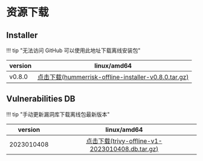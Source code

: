 # 资源下载

## Installer

!!! tip "无法访问 GitHub 可以使用此地址下载离线安装包"

| version |                                                                           linux/amd64                                                                            |
|---------|:----------------------------------------------------------------------------------------------------------------------------------------------------------------:|
| v0.8.0  | [点击下载(hummerrisk-offline-installer-v0.8.0.tar.gz)](https://company.hummercloud.com/offline-package/hummerrisk/x86_64/hummerrisk-offline-installer-v0.8.0.tar.gz) |

## Vulnerabilities DB

!!! tip "手动更新漏洞库下载离线包最新版本"

| version    |                                                                           linux/amd64                                                                            |
|------------|:----------------------------------------------------------------------------------------------------------------------------------------------------------------:|
| 2023010408 | [点击下载(trivy-offline-v1-2023010408.db.tar.gz)](https://company.hummercloud.com/offline-package/trivy/trivy-db/trivy-offline-v1-2023010408.db.tar.gz) |
